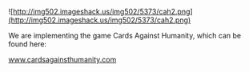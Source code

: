 ![http://img502.imageshack.us/img502/5373/cah2.png](http://img502.imageshack.us/img502/5373/cah2.png)


We are implementing the game Cards Against Humanity, which can be found here:

www.cardsagainsthumanity.com